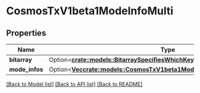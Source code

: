 # CosmosTxV1beta1ModeInfoMulti

## Properties

Name | Type | Description | Notes
------------ | ------------- | ------------- | -------------
**bitarray** | Option<[**crate::models::BitarraySpecifiesWhichKeysWithinTheMultisigAreSigning**](bitarray_specifies_which_keys_within_the_multisig_are_signing.md)> |  | [optional]
**mode_infos** | Option<[**Vec<crate::models::CosmosTxV1beta1ModeInfo>**](cosmos.tx.v1beta1.ModeInfo.md)> |  | [optional]

[[Back to Model list]](../README.md#documentation-for-models) [[Back to API list]](../README.md#documentation-for-api-endpoints) [[Back to README]](../README.md)


